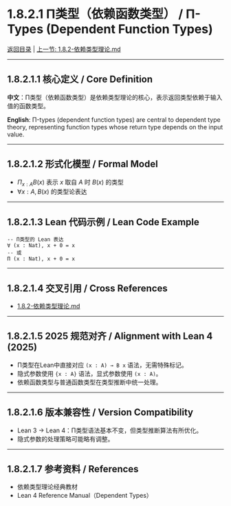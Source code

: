 # 1.8.2.1 Π类型（依赖函数类型） / Π-Types (Dependent Function Types)

[返回目录](../CONTINUOUS_PROGRESS.md) | [上一节: 1.8.2-依赖类型理论.md](1.8.2-依赖类型理论.md)

---

## 1.8.2.1.1 核心定义 / Core Definition

**中文**：Π类型（依赖函数类型）是依赖类型理论的核心，表示返回类型依赖于输入值的函数类型。

**English**: Π-types (dependent function types) are central to dependent type theory, representing function types whose return type depends on the input value.

---

## 1.8.2.1.2 形式化模型 / Formal Model

- $\Pi_{x:A} B(x)$ 表示 $x$ 取自 $A$ 时 $B(x)$ 的类型
- $\forall x : A, B(x)$ 的类型论表达

---

## 1.8.2.1.3 Lean 代码示例 / Lean Code Example

```lean
-- Π类型的 Lean 表达
∀ (x : Nat), x + 0 = x
-- 或
Π (x : Nat), x + 0 = x
```

---

## 1.8.2.1.4 交叉引用 / Cross References

- [1.8.2-依赖类型理论.md](1.8.2-依赖类型理论.md)

---

## 1.8.2.1.5 2025 规范对齐 / Alignment with Lean 4 (2025)

- Π类型在Lean中直接对应 `(x : A) → B x` 语法，无需特殊标记。
- 隐式参数使用 `{x : A}` 语法，显式参数使用 `(x : A)`。
- 依赖函数类型与普通函数类型在类型推断中统一处理。

---

## 1.8.2.1.6 版本兼容性 / Version Compatibility

- Lean 3 → Lean 4：Π类型语法基本不变，但类型推断算法有所优化。
- 隐式参数的处理策略可能略有调整。

---

## 1.8.2.1.7 参考资料 / References

- 依赖类型理论经典教材
- Lean 4 Reference Manual（Dependent Types）
